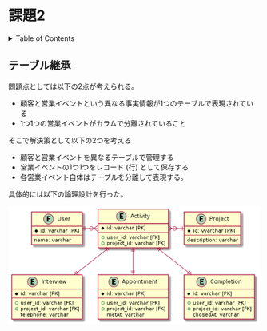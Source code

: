 # 課題2

<!-- START doctoc generated TOC please keep comment here to allow auto update -->
<!-- DON'T EDIT THIS SECTION, INSTEAD RE-RUN doctoc TO UPDATE -->
<details>
<summary>Table of Contents</summary>

- [テーブル継承](#%E3%83%86%E3%83%BC%E3%83%96%E3%83%AB%E7%B6%99%E6%89%BF)

</details>
<!-- END doctoc generated TOC please keep comment here to allow auto update -->

## テーブル継承

問題点としては以下の2点が考えられる。

- 顧客と営業イベントという異なる事実情報が1つのテーブルで表現されている
- 1つ1つの営業イベントがカラムで分離されていること

そこで解決策として以下の2つを考える

- 顧客と営業イベントを異なるテーブルで管理する
- 営業イベントの1つ1つをレコード (行) として保存する
- 各営業イベント自体はテーブルを分離して表現する。

具体的には以下の論理設計を行った。

![](../assets/answer.png)




